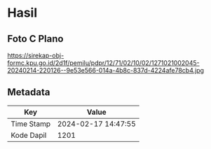 # Hasil

## Foto C Plano

https://sirekap-obj-formc.kpu.go.id/2d1f/pemilu/pdpr/12/71/02/10/02/1271021002045-20240214-220126--9e53e566-014a-4b8c-837d-4224afe78cb4.jpg


## Metadata

| Key        | Value               |
| ---------- | ------------------- |
| Time Stamp | 2024-02-17 14:47:55 |
| Kode Dapil | 1201                |



